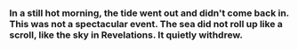 ### In a still hot morning, the tide went out and didn't come back in. This was not a spectacular event. The sea did not roll up like a scroll, like the sky in Revelations. It quietly withdrew.